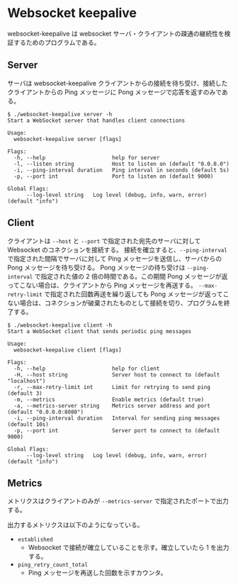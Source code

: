 # Websocket keepalive

websocket-keepalive は websocket サーバ・クライアントの疎通の継続性を検証するためのプログラムである。

## Server

サーバは websocket-keepalive クライアントからの接続を待ち受け、接続したクライアントからの Ping メッセージに Pong メッセージで応答を返すのみである。

```console
$ ./websocket-keepalive server -h
Start a WebSocket server that handles client connections

Usage:
  websocket-keepalive server [flags]

Flags:
  -h, --help                     help for server
  -l, --listen string            Host to listen on (default "0.0.0.0")
  -i, --ping-interval duration   Ping interval in seconds (default 5s)
  -p, --port int                 Port to listen on (default 9000)

Global Flags:
      --log-level string   Log level (debug, info, warn, error) (default "info")
```

## Client

クライアントは `--host` と `--port` で指定された宛先のサーバに対して Websocket のコネクションを接続する。
接続を確立すると、`--ping-interval` で指定された間隔でサーバに対して Ping メッセージを送信し、サーバからの Pong メッセージを待ち受ける。
Pong メッセージの待ち受けは `--ping-interval` で指定された値の 2 倍の時間である。この期間 Pong メッセージが返ってこない場合は、クライアントから Ping メッセージを再送する。
`--max-retry-limit` で指定された回数再送を繰り返しても Pong メッセージが返ってこない場合は、コネクションが破棄されたものとして接続を切り、プログラムを終了する。

```console
$ ./websocket-keepalive client -h
Start a WebSocket client that sends periodic ping messages

Usage:
  websocket-keepalive client [flags]

Flags:
  -h, --help                     help for client
  -H, --host string              Server host to connect to (default "localhost")
  -r, --max-retry-limit int      Limit for retrying to send ping (default 3)
  -m, --metrics                  Enable metrics (default true)
  -a, --metrics-server string    Metrics server address and port (default "0.0.0.0:8080")
  -i, --ping-interval duration   Interval for sending ping messages (default 10s)
  -p, --port int                 Server port to connect to (default 9000)

Global Flags:
      --log-level string   Log level (debug, info, warn, error) (default "info")
```

## Metrics

メトリクスはクライアントのみが `--metrics-server` で指定されたポートで出力する。

出力するメトリクスは以下のようになっている。

- `established`
  - Websocket で接続が確立していることを示す。確立していたら 1 を出力する。
- `ping_retry_count_total`
  - Ping メッセージを再送した回数を示すカウンタ。
